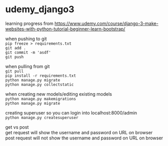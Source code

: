 # udemy_django3
learning progress from https://www.udemy.com/course/django-3-make-websites-with-python-tutorial-beginner-learn-bootstrap/

when pushing to git <br/>
`pip freeze > requirements.txt` <br/>
`git add .` <br/>
`git commit -m 'asdf'` <br/>
`git push` <br/>

when pulling from git <br/>
`git pull` <br/>
`pip install -r requirements.txt` <br/>
`python manage.py migrate` <br/>
`python manage.py collectstatic` <br/>

when creating new models/editing existing models <br/>
`python manage.py makemigrations` <br/>
`python manage.py migrate` <br/>

creating superuser so you can login into localhost:8000/admin  <br/>
`python manage.py createsuperuser` <br/>

get vs post <br/>
get request will show the username and password on URL on browser <br/>
post request will not show the username and password on URL on browser <br/>
